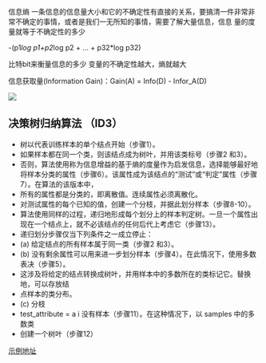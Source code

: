 信息熵
  一条信息的信息量大小和它的不确定性有直接的关系，要搞清一件非常非常不确定的事情，或者是我们一无所知的事情，需要了解大量信息，信息
  量的度量就等于不确定性的多少
  
-(p1*log p1+p2*log p2 + ... + p32*log p32)

比特bit来衡量信息的多少
变量的不确定性越大，熵就越大

信息获取量(Information Gain)：Gain(A) = Info(D) - Infor_A(D)


![](https://i.imgur.com/ZaGq5uV.png)


## 决策树归纳算法 （ID3） ##
- 树以代表训练样本的单个结点开始（步骤1）。
- 如果样本都在同一个类，则该结点成为树叶，并用该类标号（步骤2 和3）。
- 否则，算法使用称为信息增益的基于熵的度量作为启发信息，选择能够最好地将样本分类的属性（步骤6）。该属性成为该结点的“测试”或“判定”属性（步骤7）。在算法的该版本中，
- 所有的属性都是分类的，即离散值。连续属性必须离散化。
- 对测试属性的每个已知的值，创建一个分枝，并据此划分样本（步骤8-10）。
- 算法使用同样的过程，递归地形成每个划分上的样本判定树。一旦一个属性出现在一个结点上，就不必该结点的任何后代上考虑它（步骤13）。
- 递归划分步骤仅当下列条件之一成立停止：
- (a) 给定结点的所有样本属于同一类（步骤2 和3）。
- (b) 没有剩余属性可以用来进一步划分样本（步骤4）。在此情况下，使用多数表决（步骤5）。
- 这涉及将给定的结点转换成树叶，并用样本中的多数所在的类标记它。替换地，可以存放结
- 点样本的类分布。
- (c) 分枝
- test_attribute = a i 没有样本（步骤11）。在这种情况下，以 samples 中的多数类
- 创建一个树叶（步骤12）
 

[示例地址](http://scikit-learn.org/stable/modules/tree.html)
